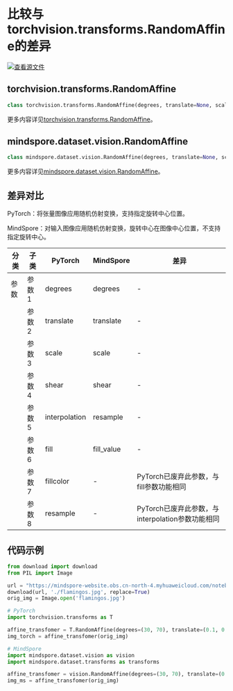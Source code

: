 # 比较与torchvision.transforms.RandomAffine的差异

[![查看源文件](https://mindspore-website.obs.cn-north-4.myhuaweicloud.com/website-images/r2.5.0/resource/_static/logo_source.svg)](https://gitee.com/mindspore/docs/blob/r2.5.0/docs/mindspore/source_zh_cn/note/api_mapping/pytorch_diff/RandomAffine.md)

## torchvision.transforms.RandomAffine

```python
class torchvision.transforms.RandomAffine(degrees, translate=None, scale=None, shear=None, interpolation=<InterpolationMode.NEAREST: 'nearest'>, fill=0, fillcolor=None, resample=None)
```

更多内容详见[torchvision.transforms.RandomAffine](https://pytorch.org/vision/0.9/transforms.html#torchvision.transforms.RandomAffine)。

## mindspore.dataset.vision.RandomAffine

```python
class mindspore.dataset.vision.RandomAffine(degrees, translate=None, scale=None, shear=None, resample=Inter.NEAREST, fill_value=0)
```

更多内容详见[mindspore.dataset.vision.RandomAffine](https://mindspore.cn/docs/zh-CN/r2.5.0/api_python/dataset_vision/mindspore.dataset.vision.RandomAffine.html)。

## 差异对比

PyTorch：将张量图像应用随机仿射变换，支持指定旋转中心位置。

MindSpore：对输入图像应用随机仿射变换，旋转中心在图像中心位置，不支持指定旋转中心。

| 分类 | 子类 |PyTorch | MindSpore | 差异 |
| --- | ---   | ---   | ---        |---  |
|参数 | 参数1 | degrees  | degrees  | - |
|     | 参数2 | translate    | translate  |- |
|     | 参数3 | scale    | scale   |- |
|     | 参数4 | shear   | shear   | - |
|     | 参数5 | interpolation   | resample  | - |
|     | 参数6 | fill   | fill_value | - |
|     | 参数7 | fillcolor   | -  | PyTorch已废弃此参数，与fill参数功能相同 |
|     | 参数8 | resample    | -  | PyTorch已废弃此参数，与interpolation参数功能相同 |

## 代码示例

```python
from download import download
from PIL import Image

url = "https://mindspore-website.obs.cn-north-4.myhuaweicloud.com/notebook/datasets/flamingos.jpg"
download(url, './flamingos.jpg', replace=True)
orig_img = Image.open('flamingos.jpg')

# PyTorch
import torchvision.transforms as T

affine_transfomer = T.RandomAffine(degrees=(30, 70), translate=(0.1, 0.3), fill=0)
img_torch = affine_transfomer(orig_img)

# MindSpore
import mindspore.dataset.vision as vision
import mindspore.dataset.transforms as transforms

affine_transfomer = vision.RandomAffine(degrees=(30, 70), translate=(0.1, 0.3), fill_value=0)
img_ms = affine_transfomer(orig_img)
```
